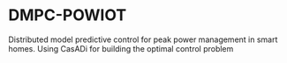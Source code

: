 # DMPC-POWIOT
Distributed model predictive control for peak power management in smart homes. Using CasADi for building the optimal control problem
